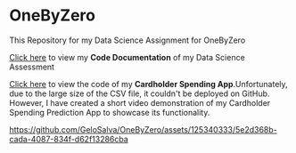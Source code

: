 # OneByZero
This Repository for my Data Science Assignment for OneByZero

[Click here](OneByZero_DataScience_Assignement.ipynb) to view my **Code Documentation** of my Data Science Assessment 

[Click here](Spending_Prediction_App.py) to view the code of my **Cardholder Spending App**.Unfortunately, due to the large size of the CSV file, it couldn't be deployed on GitHub. However, I have created a short video demonstration of my Cardholder Spending Prediction App to showcase its functionality.



https://github.com/GeloSalva/OneByZero/assets/125340333/5e2d368b-cada-4087-834f-d62f13286cba

